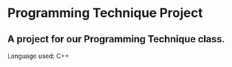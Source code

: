 # Programming Technique Project
## A project for our Programming Technique class.

Language used: C++
